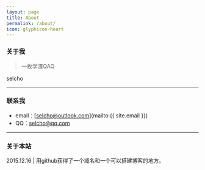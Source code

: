 ```yaml
---
layout: page
title: About
permalink: /about/
icon: glyphicon-heart
---
```


### 关于我

> 一枚学渣QAQ

selcho   


---

### 联系我

* email：[selcho@outlook.com](mailto:{{ site.email }})
* QQ：selcho@qq.com

---

### 关于本站   


2015.12.16 | 用github获得了一个域名和一个可以搭建博客的地方。
